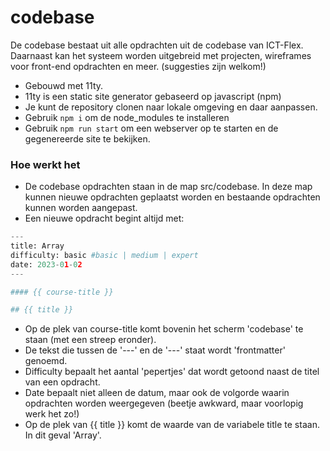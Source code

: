 # codebase
De codebase bestaat uit alle opdrachten uit de codebase van ICT-Flex. Daarnaast kan het systeem worden uitgebreid met projecten, wireframes voor front-end opdrachten en meer. (suggesties zijn welkom!)

* Gebouwd met 11ty.
* 11ty is een static site generator gebaseerd op javascript (npm)
* Je kunt de repository clonen naar lokale omgeving en daar aanpassen.
* Gebruik <code>npm i</code> om de node_modules te installeren
* Gebruik <code>npm run start</code> om een webserver op te starten en de gegenereerde site te bekijken.

### Hoe werkt het
* De codebase opdrachten staan in de map src/codebase. In deze map kunnen nieuwe opdrachten geplaatst worden en bestaande opdrachten kunnen worden aangepast.
* Een nieuwe opdracht begint altijd met:
```python
---
title: Array
difficulty: basic #basic | medium | expert
date: 2023-01-02
---

#### {{ course-title }}

## {{ title }}

```
* Op de plek van course-title komt bovenin het scherm 'codebase' te staan (met een streep eronder).
* De tekst die tussen de '---' en de '---' staat wordt 'frontmatter' genoemd.
* Difficulty bepaalt het aantal 'pepertjes' dat wordt getoond naast de titel van een opdracht.
* Date bepaalt niet alleen de datum, maar ook de volgorde waarin opdrachten worden weergegeven (beetje awkward, maar voorlopig werk het zo!)
* Op de plek van {{ title }} komt de waarde van de variabele title te staan. In dit geval 'Array'.
